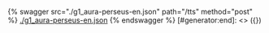 [#generator:start]: <> ({ "template": "openapi" })
{% swagger src="./g1_aura-perseus-en.json" path="/tts" method="post" %}
[./g1_aura-perseus-en.json](./g1_aura-perseus-en.json)
{% endswagger %}
[#generator:end]: <> ({})